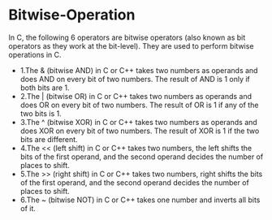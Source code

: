 # Bitwise-Operation
In C, the following 6 operators are bitwise operators (also known as bit operators as they work at the bit-level). They are used to perform bitwise operations in C.
 

- 1.The & (bitwise AND) in C or C++ takes two numbers as operands and does AND on every bit of two numbers. The result of AND is 1 only if both bits are 1.  
- 2.The | (bitwise OR) in C or C++ takes two numbers as operands and does OR on every bit of two numbers. The result of OR is 1 if any of the two bits is 1. 
- 3.The ^ (bitwise XOR) in C or C++ takes two numbers as operands and does XOR on every bit of two numbers. The result of XOR is 1 if the two bits are different. 
- 4.The << (left shift) in C or C++ takes two numbers, the left shifts the bits of the first operand, and the second operand decides the number of places to shift. 
- 5.The >> (right shift) in C or C++ takes two numbers, right shifts the bits of the first operand, and the second operand decides the number of places to shift. 
- 6.The ~ (bitwise NOT) in C or C++ takes one number and inverts all bits of it.
